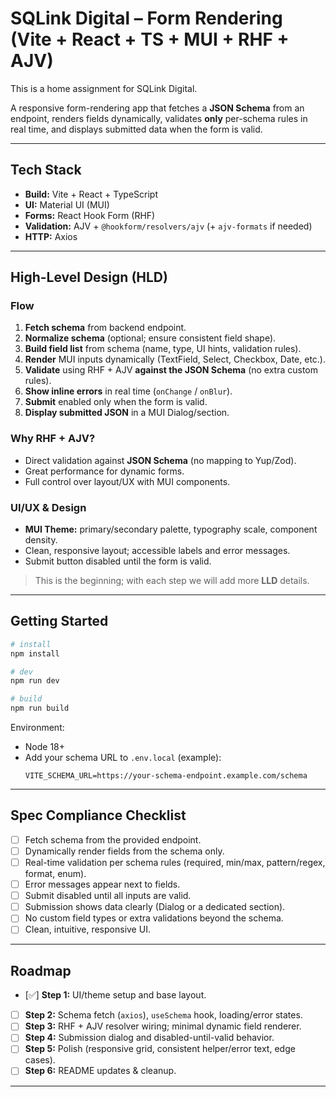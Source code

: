 # SQLink Digital – Form Rendering (Vite + React + TS + MUI + RHF + AJV)

This is a home assignment for SQLink Digital.

A responsive form-rendering app that fetches a **JSON Schema** from an endpoint, renders fields dynamically, validates **only** per-schema rules in real time, and displays submitted data when the form is valid.

---

## Tech Stack

- **Build:** Vite + React + TypeScript
- **UI:** Material UI (MUI)
- **Forms:** React Hook Form (RHF)
- **Validation:** AJV + `@hookform/resolvers/ajv` (+ `ajv-formats` if needed)
- **HTTP:** Axios

---

## High-Level Design (HLD)

### Flow

1. **Fetch schema** from backend endpoint.
2. **Normalize schema** (optional; ensure consistent field shape).
3. **Build field list** from schema (name, type, UI hints, validation rules).
4. **Render** MUI inputs dynamically (TextField, Select, Checkbox, Date, etc.).
5. **Validate** using RHF + AJV **against the JSON Schema** (no extra custom rules).
6. **Show inline errors** in real time (`onChange` / `onBlur`).
7. **Submit** enabled only when the form is valid.
8. **Display submitted JSON** in a MUI Dialog/section.

### Why RHF + AJV?

- Direct validation against **JSON Schema** (no mapping to Yup/Zod).
- Great performance for dynamic forms.
- Full control over layout/UX with MUI components.

### UI/UX & Design

- **MUI Theme:** primary/secondary palette, typography scale, component density.
- Clean, responsive layout; accessible labels and error messages.
- Submit button disabled until the form is valid.

> This is the beginning; with each step we will add more **LLD** details.

---

## Getting Started

```bash
# install
npm install

# dev
npm run dev

# build
npm run build
```

Environment:

- Node 18+
- Add your schema URL to `.env.local` (example):
  ```
  VITE_SCHEMA_URL=https://your-schema-endpoint.example.com/schema
  ```

---

## Spec Compliance Checklist

- [ ] Fetch schema from the provided endpoint.
- [ ] Dynamically render fields from the schema only.
- [ ] Real-time validation per schema rules (required, min/max, pattern/regex, format, enum).
- [ ] Error messages appear next to fields.
- [ ] Submit disabled until all inputs are valid.
- [ ] Submission shows data clearly (Dialog or a dedicated section).
- [ ] No custom field types or extra validations beyond the schema.
- [ ] Clean, intuitive, responsive UI.

---

## Roadmap

- [✅] **Step 1:** UI/theme setup and base layout.
- [ ] **Step 2:** Schema fetch (`axios`), `useSchema` hook, loading/error states.
- [ ] **Step 3:** RHF + AJV resolver wiring; minimal dynamic field renderer.
- [ ] **Step 4:** Submission dialog and disabled-until-valid behavior.
- [ ] **Step 5:** Polish (responsive grid, consistent helper/error text, edge cases).
- [ ] **Step 6:** README updates & cleanup.

---
